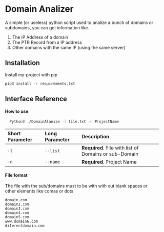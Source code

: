 
# Domain Analizer

A simple (or useless) python script used to analize a bunch of domains or subdomains, you can get information like.

1) The IP Address of a domain
2) The PTR Record from a IP address
3) Other domains with the same IP (using the same server)



## Installation

Install my-project with pip

```bash
pip3 install -r requirements.txt
```
    
## Interface Reference

#### How to use

```bash
  Python3 ./DomainAlanize -l file.txt -n ProjectName
```

| Short Parameter | Long Parameter     | Description                |
| :-------------- | :----------------- | :------------------------- |
| `-l`            | `--list`           | **Required**. File with list of Domains or sub-Domain |
| `-n`            | `--name`           | **Required**. Project Name |

#### File format

The file with the sub/domains must to be with with out blank spaces or other elements like comas or dots

```text
domain.com
domain2.com
domain3.com
domain4.com
domain5.com
www.domain6.com
diferentdomain.com
```

